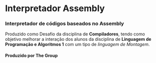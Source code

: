# Interpretador Assembly

### Interpretador de códigos baseados no Assembly


  Produzido como Desafio da disciplina de **Compiladores**, tendo como objetivo melhorar a interação dos alunos da disciplina de **Linguagem de Programação e Algoritmos 1** com um tipo de *linguagem de Montagem*.

#### Produzido por The Group
